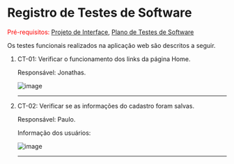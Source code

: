 # Registro de Testes de Software

<span style="color:red">Pré-requisitos: <a href="https://github.com/ICEI-PUC-Minas-PMV-ADS/pmv-ads-2024-1-e1-proj-web-t09-pmv-ads-2024-1-e1-projeto-agua-potavel/blob/main/documentos/02-Especifica%C3%A7%C3%A3o%20do%20Projeto.md"> Projeto de Interface</a></span>, <a href="https://github.com/ICEI-PUC-Minas-PMV-ADS/pmv-ads-2024-1-e1-proj-web-t09-pmv-ads-2024-1-e1-projeto-agua-potavel/blob/main/documentos/04-Projeto%20de%20Interface.md"> Plano de Testes de Software</a>

Os testes funcionais realizados na aplicação web são descritos a seguir.

<ol>
  <li> CT-01: Verificar o funcionamento dos links da página Home.

  Responsável: Jonathas.

![image](https://github.com/ICEI-PUC-Minas-PMV-ADS/pmv-ads-2024-1-e1-proj-web-t09-pmv-ads-2024-1-e1-projeto-agua-potavel/assets/92859466/a9f3006d-9b8a-4080-ac1d-14a71651ae7c)


  </li>
  <hr>

   <li> CT-02: Verificar se as informações do cadastro foram salvas.

  Responsável: Paulo.
    
  <p>Informação dos usuários:</p>
    
![image](https://github.com/ICEI-PUC-Minas-PMV-ADS/pmv-ads-2024-1-e1-proj-web-t09-pmv-ads-2024-1-e1-projeto-agua-potavel/assets/92859466/99c8941d-33d5-4a2f-b8f5-780ee977f0a2)

  </li>
  <hr>
